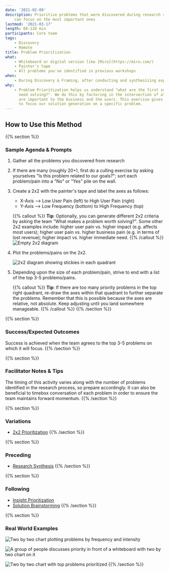 ```yaml
---
date: '2021-02-09'
description: Prioritize problems that were discovered during research so the team
    can focus on the most important ones
lastmod: '2021-03-17'
length: 60-120 min
participants: Core team
tags:
    - Discovery
    - Remote
title: Problem Prioritization
what:
    - Whiteboard or digital version like [Miro](https://miro.com/)
    - Painter's tape
    - All problems you've identified in previous workshops
when:
    - During Discovery & Framing, after conducting and synthesizing exploratory research.
why:
    - Problem Prioritization helps us understand "what are the first set of problems that
      need solving?". We do this by factoring in the intersection of all the things that
      are important to the business and the users. This exercise gives us the ability
      to focus our solution generation on a specific problem.
---
```


## How to Use this Method

{{% section %}}

### Sample Agenda & Prompts

1. Gather all the problems you discovered from research

1. If there are many (roughly 20+), first do a culling exercise by asking yourselves "Is this problem related to our goals?"; sort each problem/pain into a "No" or "Yes" pile on the wall.

1. Create a 2x2 with the painter's tape and label the axes as follows:

    - X-Axis --> Low User Pain (left) to High User Pain (right)
    - Y-Axis --> Low Frequency (bottom) to High Frequency (top)

    {{% callout %}}
    **Tip**: Optionally, you can generate different 2x2 criteria by asking the team "What makes a problem worth solving?". Some other 2x2 examples include: higher user pain vs. higher impact (e.g. affects most users); higher user pain vs. higher business pain (e.g. in terms of lost revenue); higher impact vs. higher immediate need.
    {{% /callout %}}
    ![Empty 2x2 diagram](images/step-3.png)

1. Plot the problems/pains on the 2x2.

    ![2x2 diagram showing stickies in each quadrant](images/step-4.png)

1. Depending upon the size of each problem/pain, strive to end with a list of the top 3-5 problems/pains.

    {{% callout %}}
    **Tip**: If there are too many priority problems in the top right quadrant, re-draw the axes within that quadrant to further separate the problems. Remember that this is possible because the axes are relative, not absolute. Keep adjusting until you land somewhere manageable.
    {{% /callout %}}
    {{% /section %}}

{{% section %}}

### Success/Expected Outcomes

Success is achieved when the team agrees to the top 3-5 problems on which it will focus.
{{% /section %}}

{{% section %}}

### Facilitator Notes & Tips

The timing of this activity varies along with the number of problems identified in the research process, so prepare accordingly. It can also be beneficial to timebox conversation of each problem in order to ensure the team maintains forward momentum.
{{% /section %}}

{{% section %}}

### Variations

-   [2x2 Prioritization](/practices/2x2)
    {{% /section %}}

{{% section %}}

### Preceding

-   [Research Synthesis](/practices/research-synthesis)
    {{% /section %}}

{{% section %}}

### Following

-   [Insight Prioritization](/practices/insight-prioritization)
-   [Solution Brainstorming](/practices/solution-brainstorming)
    {{% /section %}}

{{% section %}}

### Real World Examples

![Two by two chart plotting problems by frequency and intensity](images/example-2.jpg)

![A group of people discusses priority in front of a whiteboard with two by two chart on it](images/example-3.jpg)

![Two by two chart with top problems prioritized](images/example-5.jpg)
{{% /section %}}
